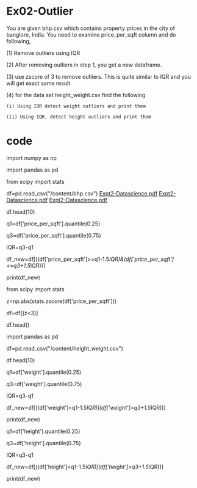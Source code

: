 # Ex02-Outlier

You are given bhp.csv which contains property prices in the city of banglore, India. You need to examine price_per_sqft column and do following,

(1) Remove outliers using IQR 

(2) After removing outliers in step 1, you get a new dataframe.

(3) use zscore of 3 to remove outliers. This is quite similar to IQR and you will get exact same result

(4) for the data set height_weight.csv find the following

    (i) Using IQR detect weight outliers and print them

    (ii) Using IQR, detect height outliers and print them

# code
import numpy as np

import pandas as pd

from scipy import stats

df=pd.read_csv("/content/bhp.csv")
[Expt2-Datascience.pdf](https://github.com/PavithraBarathi/Ex02-Outlier/files/11068359/Expt2-Datascience.pdf)
[Expt2-Datascience.pdf](https://github.com/PavithraBarathi/Ex02-Outlier/files/11068362/Expt2-Datascience.pdf)
[Expt2-Datascience.pdf](https://github.com/PavithraBarathi/Ex02-Outlier/files/11068363/Expt2-Datascience.pdf)

df.head(10)

q1=df['price_per_sqft'].quantile(0.25)

q3=df['price_per_sqft'].quantile(0.75)

IQR=q3-q1

df_new=df[((df['price_per_sqft']>=q1-1.5*IQR)&(df['price_per_sqft']<=q3+1.5*IQR))]

print(df_new)

from scipy import stats

z=np.abs(stats.zscore(df['price_per_sqft']))

df=df[(z<3)]

df.head()

import pandas as pd

df=pd.read_csv("/content/height_weight.csv")

df.head(10)

q1=df['weight'].quantile(0.25)

q3=df['weight'].quantile(0.75)

IQR=q3-q1

df_new=df[((df['weight']<q1-1.5*IQR)|(df['weight']>q3+1.5*IQR))]

print(df_new)

q1=df['height'].quantile(0.25)

q3=df['height'].quantile(0.75)

IQR=q3-q1

df_new=df[((df['height']<q1-1.5*IQR)|(df['height']>q3+1.5*IQR))]

print(df_new)

